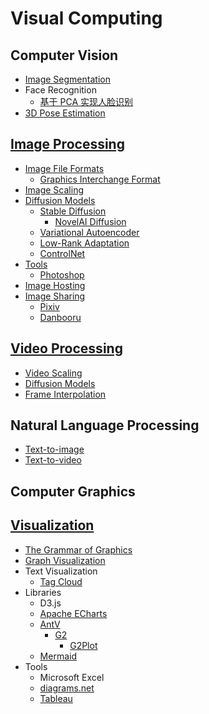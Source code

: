 # Visual Computing
## Computer Vision
- [Image Segmentation](Computer%20Vision/Image%20Segmentation.md)
- Face Recognition
  - [基于 PCA 实现人脸识别](Computer%20Vision/Face%20Recognition/基于%20PCA%20实现人脸识别.md)
- [3D Pose Estimation](Computer%20Vision/3D%20Pose%20Estimation.md)

## [Image Processing](Image%20Processing/README.md)
- [Image File Formats](Image%20Processing/File%20Formats/README.md)
  - [Graphics Interchange Format](Image%20Processing/File%20Formats/GIF.md)
- [Image Scaling](Image%20Processing/Image%20Scaling/README.md)
- [Diffusion Models](Image%20Processing/Diffusion%20Models/README.md)
  - [Stable Diffusion](Image%20Processing/Diffusion%20Models/Stable%20Diffusion/README.md)
    - [NovelAI Diffusion](Image%20Processing/Diffusion%20Models/Stable%20Diffusion/NovelAI%20Diffusion.md)
  - [Variational Autoencoder](Image%20Processing/Diffusion%20Models/VAE.md)
  - [Low-Rank Adaptation](Image%20Processing/Diffusion%20Models/LoRA.md)
  - [ControlNet](Image%20Processing/Diffusion%20Models/ControlNet.md)
- [Tools](Image%20Processing/Tools/README.md)
  - [Photoshop](Image%20Processing/Tools/Photoshop/README.md)
- [Image Hosting](Image%20Processing/Image%20Hosting.md)
- [Image Sharing](Image%20Processing/Image%20Sharing/README.md)
  - [Pixiv](Image%20Processing/Image%20Sharing/Pixiv.md)
  - [Danbooru](Image%20Processing/Image%20Sharing/Danbooru.md)

## [Video Processing](Video%20Processing/README.md)
- [Video Scaling](Video%20Processing/Video%20Scaling.md)
- [Diffusion Models](Video%20Processing/Diffusion%20Models/README.md)
- [Frame Interpolation](Video%20Processing/Frame%20Interpolation.md)

## Natural Language Processing
- [Text-to-image](NLP/Text-to-image/README.md)
- [Text-to-video](NLP/Text-to-video/README.md)

## Computer Graphics

## [Visualization](Visualization/README.md)
- [The Grammar of Graphics](Visualization/The%20Grammar%20of%20Graphics.md)
- [Graph Visualization](Visualization/Graph/README.md)
- Text Visualization
  - [Tag Cloud](Visualization/Text/Tag%20Cloud.md)
- Libraries
  - D3.js
  - [Apache ECharts](Visualization/Libraries/ECharts/README.md)
  - [AntV](Visualization/Libraries/AntV/README.md)
    - [G2](Visualization/Libraries/AntV/G2.md)
      - [G2Plot](Visualization/Libraries/AntV/G2Plot.md)
  - [Mermaid](Visualization/Libraries/Mermaid/README.md)
- Tools
  - Microsoft Excel
  - [diagrams.net](Visualization/Tools/diagrams.net.md)
  - [Tableau](Visualization/Tools/Tableau.md)